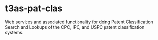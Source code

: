 t3as-pat-clas
=============

Web services and associated functionality for doing Patent Classification Search and Lookups of the CPC, IPC, and USPC patent classification systems.
